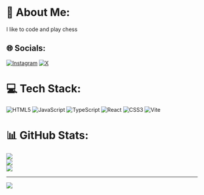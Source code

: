 # 💫 About Me:
I like to code and play chess <br>


## 🌐 Socials:
[![Instagram](https://img.shields.io/badge/Instagram-%23E4405F.svg?logo=Instagram&logoColor=white)](https://instagram.com/iamnotjunaid) [![X](https://img.shields.io/badge/X-black.svg?logo=X&logoColor=white)](https://x.com/imjmir) 

# 💻 Tech Stack:
![HTML5](https://img.shields.io/badge/html5-%23E34F26.svg?style=for-the-badge&logo=html5&logoColor=white) ![JavaScript](https://img.shields.io/badge/javascript-%23323330.svg?style=for-the-badge&logo=javascript&logoColor=%23F7DF1E) ![TypeScript](https://img.shields.io/badge/typescript-%23007ACC.svg?style=for-the-badge&logo=typescript&logoColor=white) ![React](https://img.shields.io/badge/react-%2320232a.svg?style=for-the-badge&logo=react&logoColor=%2361DAFB) ![CSS3](https://img.shields.io/badge/css3-%231572B6.svg?style=for-the-badge&logo=css3&logoColor=white) ![Vite](https://img.shields.io/badge/vite-%23646CFF.svg?style=for-the-badge&logo=vite&logoColor=white) 
# 📊 GitHub Stats:
![](https://github-readme-stats.vercel.app/api?username=WhoJunaid&theme=dark&hide_border=false&include_all_commits=false&count_private=false)<br/>
![](https://nirzak-streak-stats.vercel.app/?user=WhoJunaid&theme=dark&hide_border=false)<br/>
![](https://github-readme-stats.vercel.app/api/top-langs/?username=WhoJunaid&theme=dark&hide_border=false&include_all_commits=false&count_private=false&layout=compact)

---
[![](https://visitcount.itsvg.in/api?id=WhoJunaid&icon=0&color=0)](https://visitcount.itsvg.in)

<!-- Proudly created with GPRM ( https://gprm.itsvg.in ) -->
